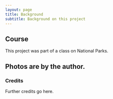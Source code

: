 ```yaml
---
layout: page
title: Background
subtitle: Background on this project
---
```


## Course
This project was part of a class on National Parks. 

## Photos are by the author. 

### Credits
Further credits go here. 
